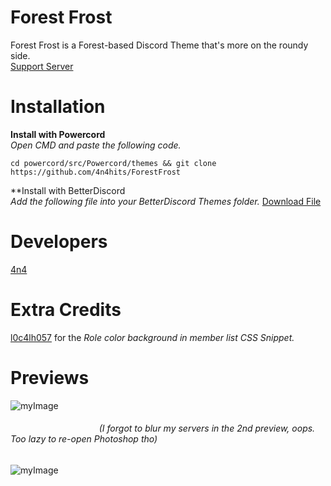 # Forest Frost
Forest Frost is a Forest-based Discord Theme that's more on the roundy side.<br />
[Support Server](https://discord.gg/kQzTKSaaM8)
# Installation
**Install with Powercord**<br />
*Open CMD and paste the following code.*
```SHELL
cd powercord/src/Powercord/themes && git clone https://github.com/4n4hits/ForestFrost
```
**Install with BetterDiscord<br />
*Add the following file into your BetterDiscord Themes folder.*
[Download File](https://cdn.discordapp.com/attachments/848211132246261760/848212485743575070/ForestFrost.theme.css)
# Developers
[4n4](https://discord.com/users/812815155288473630/)
# Extra Credits
[l0c4lh057](https://discord.com/users/226677096091484160/) for the *Role color background in member list CSS Snippet.*
# Previews
![myImage](https://i.vgy.me/k2KPcP.png)
###### &nbsp;&nbsp;&nbsp;&nbsp;&nbsp;&nbsp;&nbsp;&nbsp;&nbsp;&nbsp;&nbsp;&nbsp;&nbsp;&nbsp;&nbsp;&nbsp;&nbsp;&nbsp;&nbsp;&nbsp;&nbsp;&nbsp;&nbsp;&nbsp;&nbsp;&nbsp;&nbsp;&nbsp;&nbsp;&nbsp;&nbsp;&nbsp;&nbsp;&nbsp;&nbsp;&nbsp;(I forgot to blur my servers in the 2nd preview, oops. Too lazy to re-open Photoshop tho)
![myImage](https://i.vgy.me/nD6zKF.png)
